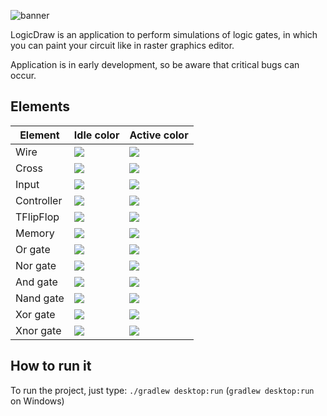 ![banner](https://static.wieku.me/logicdraw/banner.png)

LogicDraw is an application to perform simulations of logic gates, in which you can paint your circuit like in raster graphics editor.

Application is in early development, so be aware that critical bugs can occur.

## Elements
|Element|Idle color|Active color|
|-------|----------|------------|
|Wire|![](https://placehold.it/15/7F0000/000000?text=+)|![](https://placehold.it/15/D50000/000000?text=+)|
|Cross|![](https://placehold.it/15/757575/000000?text=+)|![](https://placehold.it/15/9E9E9E/000000?text=+)|
|Input|![](https://placehold.it/15/01579B/000000?text=+)|![](https://placehold.it/15/0277BD/000000?text=+)|
|Controller|![](https://placehold.it/15/1B5E20/000000?text=+)|![](https://placehold.it/15/2E7D32/000000?text=+)|
|TFlipFlop|![](https://placehold.it/15/311B92/000000?text=+)|![](https://placehold.it/15/4527A0/000000?text=+)|
|Memory|![](https://placehold.it/15/37474F/000000?text=+)|![](https://placehold.it/15/455A64/000000?text=+)|
|Or gate|![](https://placehold.it/15/F57F17/000000?text=+)|![](https://placehold.it/15/4E342E/000000?text=+)|
|Nor gate|![](https://placehold.it/15/FFD600/000000?text=+)|![](https://placehold.it/15/FFEA00/000000?text=+)|
|And gate|![](https://placehold.it/15/00BFA5/000000?text=+)|![](https://placehold.it/15/1DE9B6/000000?text=+)|
|Nand gate|![](https://placehold.it/15/004D40/000000?text=+)|![](https://placehold.it/15/00695C/000000?text=+)|
|Xor gate|![](https://placehold.it/15/C51162/000000?text=+)|![](https://placehold.it/15/F50057/000000?text=+)|
|Xnor gate|![](https://placehold.it/15/880E4F/000000?text=+)|![](https://placehold.it/15/AD1457/000000?text=+)|

## How to run it
To run the project, just type: `./gradlew desktop:run` (`gradlew desktop:run` on Windows)